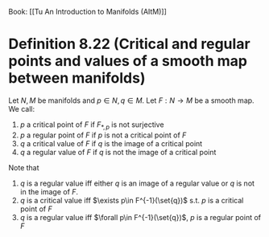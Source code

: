 Book: [[Tu An Introduction to Manifolds (AItM)]]
# Definition 8.22 (Critical and regular points and values of a smooth map between manifolds)
Let $N,M$ be manifolds and $p\in N,q\in M$.
Let $F:N\to M$ be a smooth map.
We call:
1. $p$ a critical point of $F$ if $F_{*,p}$ is not surjective
2. $p$ a regular point of $F$ if $p$ is not a critical point of $F$
3. $q$ a critical value of $F$ if $q$ is the image of a critical point
4. $q$ a regular value of $F$ if $q$ is not the image of a critical point

Note that 
1. $q$ is a regular value iff either $q$ is an image of a regular value or $q$ is not in  the image of $F$.
2. $q$ is a critical value iff $\exists p\in F^{-1}(\set{q})$ s.t. $p$ is a critical point of $F$
3. $q$ is a regular value iff $\forall p\in F^{-1}(\set{q})$, $p$ is a regular point of $F$
